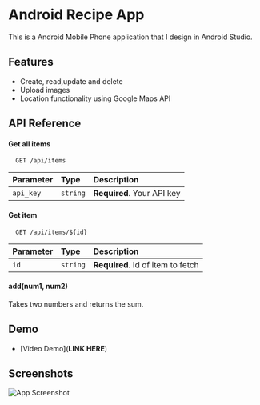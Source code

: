# Android Recipe App

This is a Android Mobile Phone application that I design in Android Studio.


## Features

- Create, read,update and delete 
- Upload images
- Location functionality using Google Maps API


  
## API Reference

#### Get all items

```http
  GET /api/items
```

| Parameter | Type     | Description                |
| :-------- | :------- | :------------------------- |
| `api_key` | `string` | **Required**. Your API key |

#### Get item

```http
  GET /api/items/${id}
```

| Parameter | Type     | Description                       |
| :-------- | :------- | :-------------------------------- |
| `id`      | `string` | **Required**. Id of item to fetch |

#### add(num1, num2)

Takes two numbers and returns the sum.

  
## Demo

 - [Video Demo](**LINK HERE**)

  
## Screenshots

![App Screenshot](https://via.placeholder.com/468x300?text=App+Screenshot+Here)


